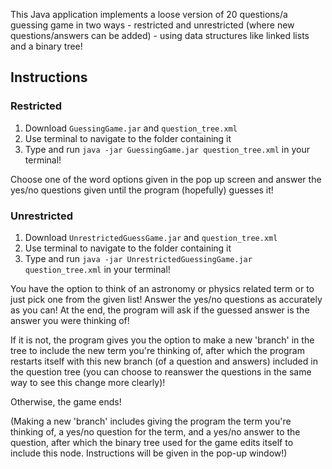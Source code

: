 This Java application implements a loose version of 20 questions/a guessing game in two ways - restricted and unrestricted (where new questions/answers can be added) - using data structures like linked lists and a binary tree!

## Instructions

### Restricted

1) Download `GuessingGame.jar` and `question_tree.xml`
2) Use terminal to navigate to the folder containing it
3) Type and run `java -jar GuessingGame.jar question_tree.xml` in your terminal!

Choose one of the word options given in the pop up screen and answer the yes/no questions given until the program (hopefully) guesses it!

### Unrestricted

1) Download `UnrestrictedGuessGame.jar` and `question_tree.xml` 
2) Use terminal to navigate to the folder containing it
3) Type and run `java -jar UnrestrictedGuessingGame.jar question_tree.xml` in your terminal!

You have the option to think of an astronomy or physics related term or to just pick one from the given list! Answer the yes/no questions as accurately as you can! At the end, the program will ask if the guessed answer is the answer you were thinking of! 

If it is not, the program gives you the option to make a new 'branch' in the tree to include the new term you're thinking of, after which the program restarts itself with this new branch (of a question and answers) included in the question tree (you can choose to reanswer the questions in the same way to see this change more clearly)! 

Otherwise, the game ends!

(Making a new 'branch' includes giving the program the term you're thinking of, a yes/no question for the term, and a yes/no answer to the question, after which the binary tree used for the game edits itself to include this node. Instructions will be given in the pop-up window!)
